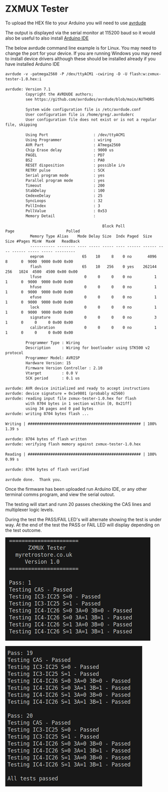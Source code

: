 # ZXMUX Tester  

To upload the HEX file to your Arduino you will need to use [avrdude](https://github.com/avrdudes/avrdude)


The output is displayed via the serial monitor at 115200 baud so it would also be useful to also install [Arduino IDE](https://www.arduino.cc/en/software)

The below avrdude command line example is for Linux. You may need to change the port for your device. If you are running Windows you may need to install device drivers although these should be installed already if you have installed Arduino IDE


```
avrdude -v -patmega2560 -P /dev/ttyACM1 -cwiring -D -U flash:w:zxmux-tester-1.0.hex:i

avrdude: Version 7.1
         Copyright the AVRDUDE authors;
         see https://github.com/avrdudes/avrdude/blob/main/AUTHORS

         System wide configuration file is /etc/avrdude.conf
         User configuration file is /home/greg/.avrduderc
         User configuration file does not exist or is not a regular file, skipping

         Using Port                    : /dev/ttyACM1
         Using Programmer              : wiring
         AVR Part                      : ATmega2560
         Chip Erase delay              : 9000 us
         PAGEL                         : PD7
         BS2                           : PA0
         RESET disposition             : possible i/o
         RETRY pulse                   : SCK
         Serial program mode           : yes
         Parallel program mode         : yes
         Timeout                       : 200
         StabDelay                     : 100
         CmdexeDelay                   : 25
         SyncLoops                     : 32
         PollIndex                     : 3
         PollValue                     : 0x53
         Memory Detail                 :

                                           Block Poll               Page                       Polled
           Memory Type Alias    Mode Delay Size  Indx Paged  Size   Size #Pages MinW  MaxW   ReadBack
           ----------- -------- ---- ----- ----- ---- ------ ------ ---- ------ ----- ----- ---------
           eeprom                 65    10     8    0 no       4096    8      0  9000  9000 0x00 0x00
           flash                  65    10   256    0 yes    262144  256   1024  4500  4500 0x00 0x00
           lfuse                   0     0     0    0 no          1    1      0  9000  9000 0x00 0x00
           hfuse                   0     0     0    0 no          1    1      0  9000  9000 0x00 0x00
           efuse                   0     0     0    0 no          1    1      0  9000  9000 0x00 0x00
           lock                    0     0     0    0 no          1    1      0  9000  9000 0x00 0x00
           signature               0     0     0    0 no          3    1      0     0     0 0x00 0x00
           calibration             0     0     0    0 no          1    1      0     0     0 0x00 0x00

         Programmer Type : Wiring
         Description     : Wiring for bootloader using STK500 v2 protocol
         Programmer Model: AVRISP
         Hardware Version: 15
         Firmware Version Controller : 2.10
         Vtarget         : 0.0 V
         SCK period      : 0.1 us

avrdude: AVR device initialized and ready to accept instructions
avrdude: device signature = 0x1e9801 (probably m2560)
avrdude: reading input file zxmux-tester-1.0.hex for flash
         with 8704 bytes in 1 section within [0, 0x21ff]
         using 34 pages and 0 pad bytes
avrdude: writing 8704 bytes flash ...

Writing | ################################################## | 100% 1.39 s 

avrdude: 8704 bytes of flash written
avrdude: verifying flash memory against zxmux-tester-1.0.hex

Reading | ################################################## | 100% 0.99 s 

avrdude: 8704 bytes of flash verified

avrdude done.  Thank you.

```

Once the firmware has been uploaded run Arduino IDE, or any other terminal comms program, and view the serial outout. 

The testing will start and runn 20 passes checkking the CAS lines and multiplexer logic levels. 

During the test the PASS/FAIL LED's will alternate showing the test is under way.
At the end of the test the PASS or FAIL LED will display depending on the test outcome. 

![Serial Output](https://github.com/MyRetroStore/ZXMUX-Tester/blob/main/software/serial-output1.png?raw=true)


![Serial Output](https://github.com/MyRetroStore/ZXMUX-Tester/blob/main/software/serial-output2.png?raw=true)











